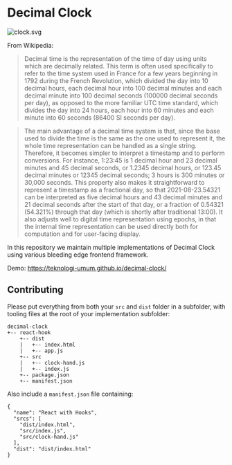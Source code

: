 # Decimal Clock

![clock.svg](https://teknum-bot.fly.dev/decimalclock/svg?nocache=1)

From Wikipedia:

>Decimal time is the representation of the time of day using units which are decimally related. This term is often used specifically to refer to the time system used in France for a few years beginning in 1792 during the French Revolution, which divided the day into 10 decimal hours, each decimal hour into 100 decimal minutes and each decimal minute into 100 decimal seconds (100000 decimal seconds per day), as opposed to the more familiar UTC time standard, which divides the day into 24 hours, each hour into 60 minutes and each minute into 60 seconds (86400 SI seconds per day).

>The main advantage of a decimal time system is that, since the base used to divide the time is the same as the one used to represent it, the whole time representation can be handled as a single string. Therefore, it becomes simpler to interpret a timestamp and to perform conversions. For instance, 1:23:45 is 1 decimal hour and 23 decimal minutes and 45 decimal seconds, or 1.2345 decimal hours, or 123.45 decimal minutes or 12345 decimal seconds; 3 hours is 300 minutes or 30,000 seconds. This property also makes it straightforward to represent a timestamp as a fractional day, so that 2021-08-23.54321 can be interpreted as five decimal hours and 43 decimal minutes and 21 decimal seconds after the start of that day, or a fraction of 0.54321 (54.321%) through that day (which is shortly after traditional 13:00). It also adjusts well to digital time representation using epochs, in that the internal time representation can be used directly both for computation and for user-facing display.

In this repository we maintain multiple implementations of Decimal Clock using various bleeding edge frontend framework.

Demo: https://teknologi-umum.github.io/decimal-clock/

## Contributing

Please put everything from both your `src` and `dist` folder in a subfolder, with tooling files at the root of your implementation subfolder:

```
decimal-clock
+-- react-hook
    +-- dist
    |   +-- index.html
    |   +-- app.js
    +-- src
    |   +-- clock-hand.js
    |   +-- index.js
    +-- package.json
    +-- manifest.json
```

Also include a `manifest.json` file containing:

```
{
  "name": "React with Hooks",
  "srcs": [
    "dist/index.html",
    "src/index.js",
    "src/clock-hand.js"
  ],
  "dist": "dist/index.html"
}
```
